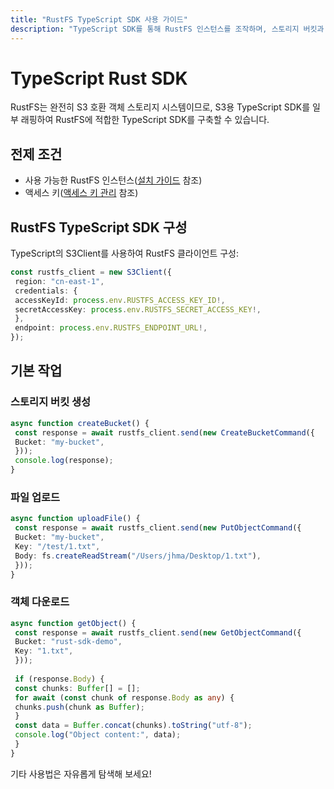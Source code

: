 ```yaml
---
title: "RustFS TypeScript SDK 사용 가이드"
description: "TypeScript SDK를 통해 RustFS 인스턴스를 조작하며, 스토리지 버킷과 객체의 생성 및 삭제를 포함합니다."
---
```


# TypeScript Rust SDK

RustFS는 완전히 S3 호환 객체 스토리지 시스템이므로, S3용 TypeScript SDK를 일부 래핑하여 RustFS에 적합한 TypeScript SDK를 구축할 수 있습니다.

## 전제 조건

- 사용 가능한 RustFS 인스턴스([설치 가이드](../../installation/index.md) 참조)
- 액세스 키([액세스 키 관리](../../administration/iam/access-token.md) 참조)

## RustFS TypeScript SDK 구성

TypeScript의 S3Client를 사용하여 RustFS 클라이언트 구성:

```typescript
const rustfs_client = new S3Client({
 region: "cn-east-1",
 credentials: {
 accessKeyId: process.env.RUSTFS_ACCESS_KEY_ID!,
 secretAccessKey: process.env.RUSTFS_SECRET_ACCESS_KEY!,
 },
 endpoint: process.env.RUSTFS_ENDPOINT_URL!,
});
```

## 기본 작업

### 스토리지 버킷 생성
```typescript
async function createBucket() {
 const response = await rustfs_client.send(new CreateBucketCommand({
 Bucket: "my-bucket",
 }));
 console.log(response);
}
```

### 파일 업로드
```typescript
async function uploadFile() {
 const response = await rustfs_client.send(new PutObjectCommand({
 Bucket: "my-bucket",
 Key: "/test/1.txt",
 Body: fs.createReadStream("/Users/jhma/Desktop/1.txt"),
 }));
}
```

### 객체 다운로드
```typescript
async function getObject() {
 const response = await rustfs_client.send(new GetObjectCommand({
 Bucket: "rust-sdk-demo",
 Key: "1.txt",
 }));
 
 if (response.Body) {
 const chunks: Buffer[] = [];
 for await (const chunk of response.Body as any) {
 chunks.push(chunk as Buffer);
 }
 const data = Buffer.concat(chunks).toString("utf-8");
 console.log("Object content:", data);
 }
}
```

기타 사용법은 자유롭게 탐색해 보세요!